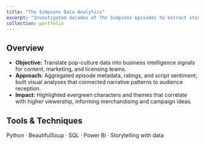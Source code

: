```yaml
---
title: "The Simpsons Data Analytics"
excerpt: "Investigated decades of The Simpsons episodes to extract storytelling, ratings, and character insights for media strategy teams."
collection: portfolio
---
```


## Overview
- **Objective:** Translate pop-culture data into business intelligence signals for content, marketing, and licensing teams.
- **Approach:** Aggregated episode metadata, ratings, and script sentiment; built visual analyses that connected narrative patterns to audience reception.
- **Impact:** Highlighted evergreen characters and themes that correlate with higher viewership, informing merchandising and campaign ideas.

## Tools & Techniques
Python · BeautifulSoup · SQL · Power BI · Storytelling with data
